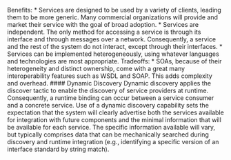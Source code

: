 Benefits: *  Services are designed to be used by a variety of clients, leading them to be more generic. Many commercial organizations will provide and market their service with the goal of broad adoption. *  Services are independent. The only method for accessing a service is through its interface and through messages over a network. Consequently, a service and the rest of the system do not interact, except through their interfaces. *  Services can be implemented heterogeneously, using whatever languages and technologies are most appropriate. Tradeoffs: *  SOAs, because of their heterogeneity and distinct ownership, come with a great many interoperability features such as WSDL and SOAP. This adds complexity and overhead. #### Dynamic Discovery Dynamic discovery applies the discover tactic to enable the discovery of service providers at runtime. Consequently, a runtime binding can occur between a service consumer and a concrete service. Use of a dynamic discovery capability sets the expectation that the system will clearly advertise both the services available for integration with future components and the minimal information that will be available for each service. The specific information available will vary, but typically comprises data that can be mechanically searched during discovery and runtime integration (e.g., identifying a specific version of an interface standard by string match).